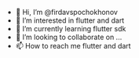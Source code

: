 - 👋 Hi, I’m @firdavspochokhonov
- 👀 I’m interested in flutter and dart
- 🌱 I’m currently learning flutter sdk
- 💞️ I’m looking to collaborate on ...
- 📫 How to reach me flutter and dart

<!---
firdavspochokhonov/firdavspochokhonov is a ✨ special ✨ repository because its `README.md` (this file) appears on your GitHub profile.
You can click the Preview link to take a look at your changes.
--->
